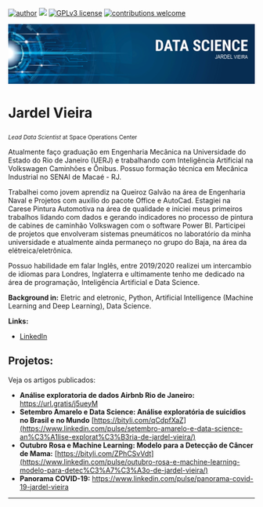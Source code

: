 [![author](https://img.shields.io/badge/author-carlosfab-red.svg)](https://www.linkedin.com/in/carlosfab) [![](https://img.shields.io/badge/python-3.7+-blue.svg)](https://www.python.org/downloads/release/python-365/) [![GPLv3 license](https://img.shields.io/badge/License-GPLv3-blue.svg)](http://perso.crans.org/besson/LICENSE.html) [![contributions welcome](https://img.shields.io/badge/contributions-welcome-brightgreen.svg?style=flat)](https://github.com/carlosfab/data_science/issues)

<p align="center">
  <img src="https://raw.githubusercontent.com/VieiraJardel/Data_Science/main/banner%201.png" >
</p>

# Jardel Vieira
<sub>*Lead Data Scientist* at Space Operations Center</sub>

Atualmente faço graduação em Engenharia Mecânica na Universidade do Estado do Rio de Janeiro (UERJ) e trabalhando com Inteligência Artificial na Volkswagen Caminhões e Ônibus. Possuo formação técnica em Mecânica Industrial no SENAI de Macaé - RJ.

Trabalhei como jovem aprendiz na Queiroz Galvão na área de Engenharia Naval e Projetos com auxilio do pacote Office e AutoCad. Estagiei na Carese Pintura Automotiva na área de qualidade e iniciei meus primeiros trabalhos lidando com dados e gerando indicadores no processo de pintura de cabines de caminhão Volkswagen com o software Power BI. Participei de projetos que envolveram sistemas pneumáticos no laboratório da minha universidade e atualmente ainda permaneço no grupo do Baja, na área da elétreica/eletrônica. 

Possuo habilidade em falar Inglês, entre 2019/2020 realizei um intercambio de idiomas para Londres, Inglaterra e ultimamente tenho me dedicado na área de programação, Inteligência Artificial e Data Science.

**Background in:** Eletric and eletronic, Python, Artificial Intelligence (Machine Learning and Deep Learning), Data Science.

**Links:**
* [LinkedIn](https://www.linkedin.com/in/jardelvieira00)


## Projetos:
Veja os artigos publicados:

* **Análise exploratoria de dados Airbnb Rio de Janeiro:** https://url.gratis/j5ueyM
* **Setembro Amarelo e Data Science: Análise exploratória de suicídios no Brasil e no Mundo** [https://bityli.com/qCdpfXaZ](https://www.linkedin.com/pulse/setembro-amarelo-e-data-science-an%C3%A1lise-explorat%C3%B3ria-de-jardel-vieira/)
* **Outubro Rosa e Machine Learning: Modelo para a Detecção de Câncer de Mama:** [https://bityli.com/ZPhCSvVdt](https://www.linkedin.com/pulse/outubro-rosa-e-machine-learning-modelo-para-detec%C3%A7%C3%A3o-de-jardel-vieira/)
* **Panorama COVID-19:** https://www.linkedin.com/pulse/panorama-covid-19-jardel-vieira

---



